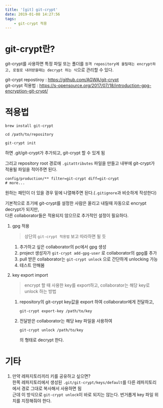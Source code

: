 ```yaml
---
title: '[git] git-crypt'
date: 2019-01-08 14:27:56
tags:
    - git-crypt 적용
---
```


# git-crypt란?
git-crypt를 사용하면 특정 파일 또는 폴더를 `원격 repository에 올릴때는 encrypt하고, 로컬로 내려받을때는 decrypt 하는 식`으로 관리할 수 있다.  

git-crypt repostiroy : <https://github.com/AGWA/git-crypt>  
git-crypt 적용법 : <https://s-opensource.org/2017/07/18/introduction-gpg-encryption-git-crypt/>  


# 적용법
```shell
brew install git-crypt

cd /path/to/repository

git-crypt init
```

하면 .git/git-crypt가 추가되고, git-crypt 할 수 있게 됨  

그리고 repository root 경로애 `.gitattributes` 파일을 만들고 내부에 git-crypt가 적용될 파일을 적어주면 된다.  

```
config/production/** filter=git-crypt diff=git-crypt
# more...
```

원하는 패턴이 더 있을 경우 밑에 나열해주면 된다.(`.gitignore`과 비슷하게 작성한다)  

기본적으로 초기에 git-crypt를 설정한 사람은 올리고 내릴때 자동으로 encrypt decrypt가 되지만,  
다른 collaborator들은 적용되지 않으므로 추가적인 설정이 필요하다.  

1. gpg 적용  
    > 상단의 `git-crypt 적용법` 보고 따라하면 될 듯
    1. 추가하고 싶은 collaborator의 pc에서 gpg 생성
    2. project 생성자가 `git-crypt add-gpg-user` 로 collaborator의 gpg를 추가
    3. pull 받은 collaborator는 `git-crypt unlock` 으로 간단하게 unlocking 가능  
    4. 테스트 안해봄  

2. key export import
    > encrypt 할 때 사용한 key를 export하고, collaborator는 해당 key로 unlock 하는 방법  
    1. repository의 git-crypt key값을 export 하여 collaborator에게 전달하고,  
        ```
        git-crypt export-key /path/to/key
        ```
    2. 전달받은 collaborator는 해당 key 파일을 사용하여  
        ```
        git-crypt unlock /path/to/key
        ```
        의 형태로 decrypt 한다.  

# 기타  
1. 만약 레파지토리끼리 키를 공유하고 싶으면?  
한쪽 레파지토리에서 생성된 `.git/git-crypt/keys/default`를 다른 레파지토리에서 경로 그대로 복사해서 사용하면 됨  
근데 이 방식으로 `git-crypt unlock`이 바로 되지는 않는다. 번거롭게 key 파일 위치를 지정해줘야 한다.  

<!-- more -->